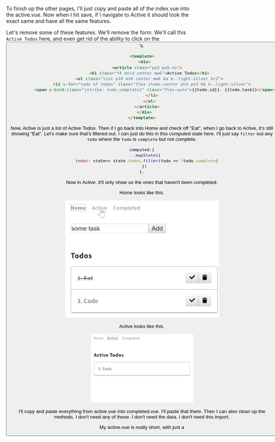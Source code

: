 To finish up the other pages, I'll just copy and paste all of the index.vue into the active.vue. Now when I hit save, if I navigate to Active it should look the exact same and have all the same features. 

Let's remove some of these features. We'll remove the form. We'll call this `Active Todos` here, and even get rid of the ability to click on the <button>'s.

```html
<template>
  <div>
    <article class="pa3 pa5-ns">
      <h1 class="f4 bold center mw6">Active Todos</h1>
      <ul class="list p10 m10 center mw6 ba b--light-silver br2">
        <li v-for="todo of todos" class="flex items-center ph3 pv3 bb b--light-silver">
          <span v-bind:class="{strike: todo.complete}" class="flex-auto">{{todo.id}}. {{todo.task}}</span>
        </li>
      </ul>
    </article>
  </div>
</template>
```

Now, Active is just a list of Active Todos. Then if I go back into Home and check off "Eat", when I go back to Active, it's still showing "Eat". Let's make sure that's filtered out. I can just do this in this computed state here. I'll just say `filter` out any `todo` where the `todo` is `complete` but not complete.

```js 
computed:{
  ...mapState({
    todos: state=> state.todos.filter(todo => !todo.complete)
  })
},

```

Now in Active, it'll only show us the ones that haven't been completed. 

Home looks like this. 

![Home page](../images/vue-js-display-vuex-data-differently-in-each-page-of-nuxt-and-vue-js-home-page.png)

Active looks like this.

![Active page](../images/vue-js-display-vuex-data-differently-in-each-page-of-nuxt-and-vue-js-active-page.png)

I'll copy and paste everything from active.vue into completed.vue. I'll paste that there. Then I can also clean up the methods. I don't need any of these. I don't need the data. I don't need this import.

My active.vue is really short, with just a <template> and a list that loops through my todos. I'll copy and paste this into my completed.vue. Select all and paste.

#### active.vue
```html 
<template>
  <div>  
    <article class="pa3 pa5-ns">
      <h1 class="f4 bold center mw6">Active Todos</h1>
      <ul class="list p10 m10 center mw6 ba b--light-silver br2">
        <li v-for="todo of todos" class="flex items-center ph3 pv3 bb b--light-silver">
          <span v-bind:class="{strike: todo.complete}" class="flex-auto">{{todo.id}}. {{todo.task}}</span>
        </li>
      </ul>
    </article>
  </div>
</template>
<script>
import {init} from './shared'
 
export default {

  fetch:init,

  computed:{
    ...mapState({
      todos: state=> state.todos.filter(todo => !todo.complete)
    })
  },
}
</script>
```

Now completed.vue will just be the same thing except it only wants to show complete ones.

#### completed.vue
```js 
computed:{
  ...mapState({
    todos: state=> state.todos.filter(todo => todo.complete)
  })
},
```

Now if I navigate to completed.vue, it looks like I accidentally deleted mapState, so let's `import` that back. `mapState from 'vuex'`.

#### completed.vue
```js
import {init} from './shared'
import {mapState} from 'vuex'
```

Active.vue will need that as well.

#### active.vue
```js
import {init} from './shared'
import {mapState} from 'vuex'
```

Refresh here on 'localhost:3000'. Now Completed shows active todos.

#### completed.vue
![Completed showing active todos](../images/vue-js-display-vuex-data-completed-active-todos.png)

Let's change that to "`Completed`". We can even get rid of the strike-through on this. Now Completed Todos are "Eat"; Active Todos are "Code". 

```html
<article class="pa3 pa5-ns">
  <h1 class="f4 bold center mw6">Completed Todos</h1>
    <ul class="list p10 m10 center mw6 ba b--light-silver br2">
      <li v-for="todo of todos" class="flex items-center ph3 pv3 bb b--light-silver">
      <span v-bind:class="{strike: todo.complete}" class="flex-auto">{{todo.id}}. {{todo.task}}</span>
```

Back in Home, I can 'add another', 'build something cool', 'read a book'. We'll check 'build something cool' off.

![Adding more todos](../images/vue-js-display-vuex-data-adding-more-todos-in-home.png)

Navigate to Completed. We'll see 'eat' and 'build something cool.' I can refresh. We'll have the proper things. 

![Completed](../images/vue-js-display-completed.png)

Go to Active. Have all the proper things there.

![Active](../images/vue-js-display-active-todos.png)

Then in my terminal I can just say `now` and deploy this application.

#### Terminal
```
$ now
```

Once that's complete, I can go ahead and open this in a new tab, hit enter, and now we have this application live online, where I can complete Completed, Active, Home, Delete. Everything works just as expected.